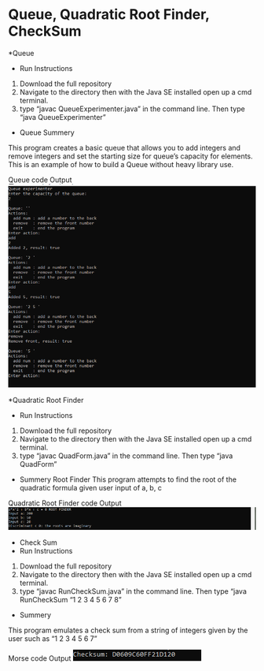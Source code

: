 # Queue, Quadratic Root Finder, CheckSum

*Queue 
*  Run Instructions
1. Download the full repository 
2. Navigate to the directory then with the Java SE installed open up a cmd terminal.
3. type “javac QueueExperimenter.java” in the command line. Then type “java QueueExperimenter”

* Queue Summery

This program creates a basic queue that allows you to add integers and remove integers and set the starting size for queue’s capacity for elements. This is an example of how to build a Queue without heavy library use. 

Queue code Output
![GitHub Logo](https://github.com/Caleb-Clausen/Java-Queue-Quadroot-Checksum-Testing/blob/master/Queue%20Testing/ReadMeImages/Queue.PNG)


*Quadratic Root Finder
*  Run Instructions
1. Download the full repository 
2. Navigate to the directory then with the Java SE installed open up a cmd terminal.
3. type “javac QuadForm.java” in the command line. Then type “java QuadForm”

* Summery Root Finder
This program attempts to find the root of the quadratic formula given user input of a, b, c

Quadratic Root Finder code Output
![GitHub Logo](https://github.com/Caleb-Clausen/Java-Queue-Quadroot-Checksum-Testing/blob/master/Queue%20Testing/ReadMeImages/RootFinder.PNG)



* Check Sum
*  Run Instructions
1. Download the full repository 
2. Navigate to the directory then with the Java SE installed open up a cmd terminal.
3. type “javac RunCheckSum.java” in the command line. Then type “java RunCheckSum “1 2 3 4 5 6 7 8” 

* Summery

This program emulates a check sum from a string of integers given by the user such as “1 2 3 4 5 6 7”

Morse code Output
![GitHub Logo](https://github.com/Caleb-Clausen/Java-Queue-Quadroot-Checksum-Testing/blob/master/Queue%20Testing/ReadMeImages/Checksum%20Example.PNG)

